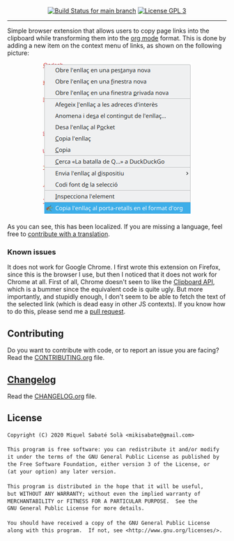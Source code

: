 <p align="center">
  <a href="https://github.com/mssola/link-to-org/actions" title="CI status for the main branch"><img src="https://github.com/mssola/link-to-org/workflows/CI/badge.svg?branch=main" alt="Build Status for main branch" /></a>
  <a href="http://www.gnu.org/licenses/gpl-3.0.txt" rel="nofollow"><img alt="License GPL 3" src="https://img.shields.io/badge/license-GPL_3-blue.svg" style="max-width:100%;"></a>
</p>

---

Simple browser extension that allows users to copy page links into the clipboard while transforming them into the [org mode](https://orgmode.org/) format. This is done by adding a new item on the context menu of links, as shown on the following picture:

<p align="center">
  <a target="_blank" rel="noopener noreferrer" href="./doc/demo.png">
    <img src="./doc/demo.png" alt="Demo" style="max-width:80%;">
  </a>
</p>

As you can see, this has been localized. If you are missing a language, feel free to [contribute with a translation](./CONTRIBUTING.org).

### Known issues

It does not work for Google Chrome. I first wrote this extension on Firefox, since this is the browser I use, but then I noticed that it does not work for Chrome at all. First of all, Chrome doesn't seen to like the [Clipboard API](https://developer.mozilla.org/en-US/docs/Web/API/Clipboard_API), which is a bummer since the equivalent code is quite ugly. But more importantly, and stupidly enough, I don't seem to be able to fetch the text of the selected link (which is dead easy in other JS contexts). If you know how to do this, please send me a [pull request](./CONTRIBUTING.org).

## Contributing

Do you want to contribute with code, or to report an issue you are facing? Read
the [CONTRIBUTING.org](./CONTRIBUTING.org) file.

## [Changelog](https://pbs.twimg.com/media/DJDYCcLXcAA_eIo?format=jpg&name=small)

Read the [CHANGELOG.org](./CHANGELOG.org) file.

## License

```txt
Copyright (C) 2020 Miquel Sabaté Solà <mikisabate@gmail.com>

This program is free software: you can redistribute it and/or modify
it under the terms of the GNU General Public License as published by
the Free Software Foundation, either version 3 of the License, or
(at your option) any later version.

This program is distributed in the hope that it will be useful,
but WITHOUT ANY WARRANTY; without even the implied warranty of
MERCHANTABILITY or FITNESS FOR A PARTICULAR PURPOSE.  See the
GNU General Public License for more details.

You should have received a copy of the GNU General Public License
along with this program.  If not, see <http://www.gnu.org/licenses/>.
```
